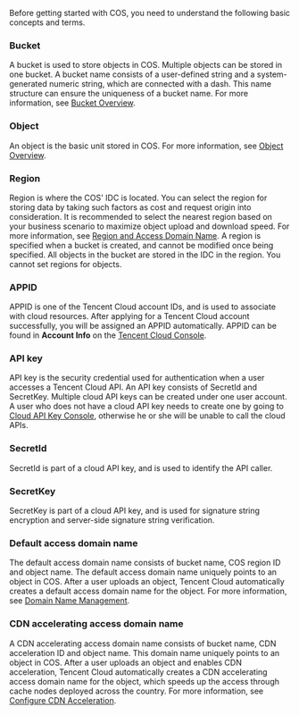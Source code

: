 Before getting started with COS, you need to understand the following basic concepts and terms.
### Bucket
A bucket is used to store objects in COS. Multiple objects can be stored in one bucket. A bucket name consists of a user-defined string and a system-generated numeric string, which are connected with a dash. This name structure can ensure the uniqueness of a bucket name. For more information, see [Bucket Overview](/document/product/436/13312).
### Object
An object is the basic unit stored in COS. For more information, see [Object Overview](/document/product/436/13324).
### Region
Region is where the COS' IDC is located. You can select the region for storing data by taking such factors as cost and request origin into consideration. It is recommended to select the nearest region based on your business scenario to maximize object upload and download speed. For more information, see [Region and Access Domain Name](/document/product/436/6224).
A region is specified when a bucket is created, and cannot be modified once being specified. All objects in the bucket are stored in the IDC in the region. You cannot set regions for objects.
### APPID
APPID is one of the Tencent Cloud account IDs, and is used to associate with cloud resources. After applying for a Tencent Cloud account successfully, you will be assigned an APPID automatically. APPID can be found in **Account Info** on the [Tencent Cloud Console](https://console.cloud.tencent.com/developer).
### API key
API key is the security credential used for authentication when a user accesses a Tencent Cloud API. An API key consists of SecretId and SecretKey. Multiple cloud API keys can be created under one user account. A user who does not have a cloud API key needs to create one by going to [Cloud API Key Console](https://console.cloud.tencent.com/capi), otherwise he or she will be unable to call the cloud APIs.
### SecretId 
SecretId is part of a cloud API key, and is used to identify the API caller.
### SecretKey
SecretKey is part of a cloud API key, and is used for signature string encryption and server-side signature string verification.
### Default access domain name
The default access domain name consists of bucket name, COS region ID and object name. The default access domain name uniquely points to an object in COS. After a user uploads an object, Tencent Cloud automatically creates a default access domain name for the object. For more information, see [Domain Name Management](/document/product/436/13396).
### CDN accelerating access domain name
A CDN accelerating access domain name consists of bucket name, CDN acceleration ID and object name. This domain name uniquely points to an object in COS. After a user uploads an object and enables CDN acceleration, Tencent Cloud automatically creates a CDN accelerating access domain name for the object, which speeds up the access through cache nodes deployed across the country. For more information, see [Configure CDN Acceleration](https://cloud.tencent.com/document/product/436/18424).

